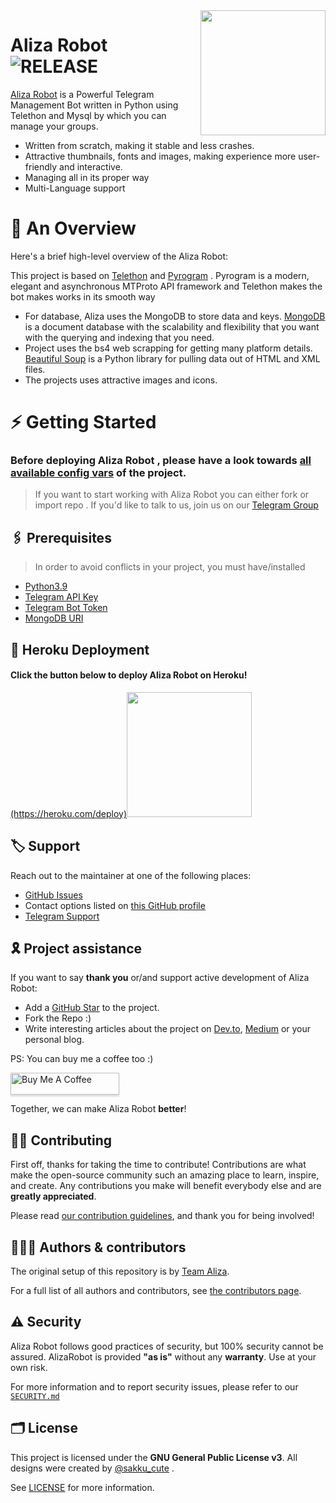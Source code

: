 <img src="https://telegra.ph/file/" align="right" width="200" height="200"/>

# Aliza Robot <img src="https://img.shields.io/github/v/release/deepaiimss/AlizaRobot?color=black&logo=github&logoColor=black&style=social" alt="RELEASE">

[Aliza Robot](https://github.com/deepaiimss/AlizaRobot) is a Powerful Telegram Management Bot written in Python using Telethon and Mysql by which you can manage your groups.

* Written from scratch, making it stable and less crashes.
* Attractive thumbnails, fonts and images,  making experience more user-friendly and interactive.
* Managing all in its proper way
* Multi-Language support


# 🔗 An Overview

Here's a brief high-level overview of the Aliza Robot:

This project is based on [Telethon](https://github.com/LonamiWebs/Telethon) and [Pyrogram](https://github.com/pyrogram) . Pyrogram is a modern, elegant and asynchronous MTProto API framework and Telethon makes the bot makes works in its smooth way

* For database, Aliza uses the MongoDB to store data and keys. [MongoDB](https://www.mongodb.com/) is a document database with the scalability and flexibility that you want with the querying and indexing that you need.
* Project uses the bs4 web scrapping for getting many platform details. [Beautiful Soup](https://www.crummy.com/software/BeautifulSoup/bs4/doc/) is a Python library for pulling data out of HTML and XML files.
* The projects uses attractive images and icons.


# ⚡️ Getting Started

### Before deploying Aliza Robot , please have a look towards [all available config vars](../config/README.md) of the project.

> If you want to start working with Aliza Robot you can either fork or import repo .
> If you'd like to talk to us, join us on our [Telegram Group](https://t.me/Aliza_support)


## 🖇 Prerequisites

> In order to avoid conflicts in your project, you must have/installed

- [Python3.9](https://www.python.org/downloads/release/python-390/)
- [Telegram API Key](https://my.telegram.org)
- [Telegram Bot Token](https://t.me/botfather)
- [MongoDB URI](https://www.mongodb.com/)



## 🚀 Heroku Deployment

<h4>Click the button below to deploy Aliza Robot on Heroku!</h4>    
<a href="https://www.herokucdn.com/deploy/button.svg">(https://heroku.com/deploy)<img src="https://img.shields.io/badge/Deploy%20To%20Heroku-blueviolet?style=for-the-badge&logo=heroku" width="200""/></a>



## 🏷 Support

Reach out to the maintainer at one of the following places:

- [GitHub Issues](https://github.com/deepaiimss/AlizaRobot/issues/new?assignees=&labels=question&template=SUPPORT_QUESTION.md&title=support%3A+)
- Contact options listed on [this GitHub profile](https://github.com/deepaiimss)
- [Telegram Support](https://t.me/Aliza_support)

## 🎗 Project assistance

If you want to say **thank you** or/and support active development of Aliza Robot:

- Add a [GitHub Star](https://github.com/deepaiimss/AlizaRobot) to the project.
- Fork the Repo :)
- Write interesting articles about the project on [Dev.to](https://dev.to/), [Medium](https://medium.com/) or your personal blog.

PS: You can buy me a coffee too :)
<p><a href="https://www.buymeacoffee.com/deepaiims" target="_blank"><img src="https://www.buymeacoffee.com/assets/img/custom_images/orange_img.png" alt="Buy Me A Coffee" style="height: 35px !important;width: 174px !important;box-shadow: 0px 3px 2px 0px rgba(190, 190, 190, 0.5) !important;-webkit-box-shadow: 0px 3px 2px 0px rgba(190, 190, 190, 0.5) !important;" ></a></p>

Together, we can make Aliza Robot **better**!

## ✍🏻 Contributing

First off, thanks for taking the time to contribute! Contributions are what make the open-source community such an amazing place to learn, inspire, and create. Any contributions you make will benefit everybody else and are **greatly appreciated**.

Please read [our contribution guidelines](CONTRIBUTING.md), and thank you for being involved!

## 👨🏻‍💻 Authors & contributors

The original setup of this repository is by [Team Aliza](https://github.com/Team_Aliza).

For a full list of all authors and contributors, see [the contributors page](https://github.com/deepaiimss/AlizaRobot/contributors).

## ⚠️ Security

Aliza Robot follows good practices of security, but 100% security cannot be assured. AlizaRobot is provided **"as is"** without any **warranty**. Use at your own risk.

For more information and to report security issues, please refer to our [`SECURITY.md`](SECURITY.md)


## 🗂 License

This project is licensed under the **GNU General Public License v3**. All designs were created by [@sakku_cute](https://github.com/deepaiimss) .

See [LICENSE](../LICENSE) for more information.




